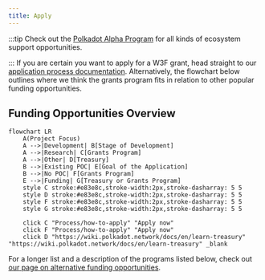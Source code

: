 ```yaml
---
title: Apply
---
```


:::tip
Check out the [Polkadot Alpha Program](https://polkadot.network/development/alpha/) for all kinds of ecosystem support opportunities. 

:::
If you are certain you want to apply for a W3F grant, head straight to our [application process documentation](Process/how-to-apply.md). Alternatively, the flowchart below outlines where we think the grants program fits in relation to other popular funding opportunities.

## Funding Opportunities Overview

```mermaid
flowchart LR
    A(Project Focus)
    A -->|Development| B[Stage of Development]
    A -->|Research| C[Grants Program]
    A -->|Other| D[Treasury]
    B -->|Existing POC| E[Goal of the Application]
    B -->|No POC| F[Grants Program]
    E -->|Funding| G[Treasury or Grants Program]
    style C stroke:#e83e8c,stroke-width:2px,stroke-dasharray: 5 5
    style D stroke:#e83e8c,stroke-width:2px,stroke-dasharray: 5 5
    style F stroke:#e83e8c,stroke-width:2px,stroke-dasharray: 5 5
    style G stroke:#e83e8c,stroke-width:2px,stroke-dasharray: 5 5
    
    click C "Process/how-to-apply" "Apply now"
    click F "Process/how-to-apply" "Apply now"
    click D "https://wiki.polkadot.network/docs/en/learn-treasury" "https://wiki.polkadot.network/docs/en/learn-treasury" _blank
```

For a longer list and a description of the programs listed below, check out [our page on alternative funding opportunities](funding.md).
